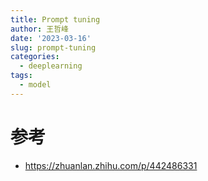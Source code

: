 ```yaml
---
title: Prompt tuning
author: 王哲峰
date: '2023-03-16'
slug: prompt-tuning
categories:
  - deeplearning
tags:
  - model
---
```



# 参考

* https://zhuanlan.zhihu.com/p/442486331